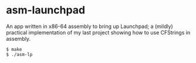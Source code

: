 # asm-launchpad
An app written in x86-64 assembly to bring up Launchpad; a (mildly) practical implementation of my last project showing how to use CFStrings in assembly.


```
$ make
$ ./asm-lp
```
